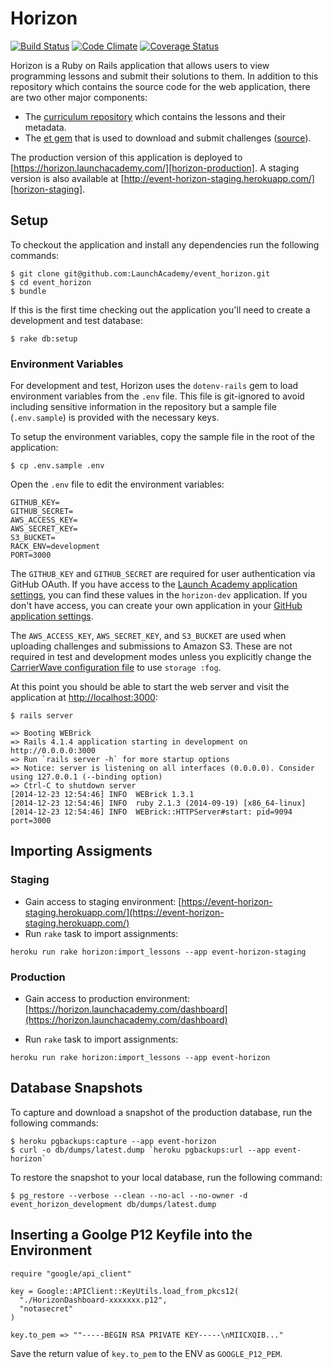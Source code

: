 # Horizon

[![Build Status](https://travis-ci.org/LaunchAcademy/event_horizon.svg?branch=master)](https://travis-ci.org/LaunchAcademy/event_horizon) [![Code Climate](https://codeclimate.com/github/LaunchAcademy/event_horizon.png)](https://codeclimate.com/github/LaunchAcademy/event_horizon) [![Coverage Status](https://coveralls.io/repos/LaunchAcademy/event_horizon/badge.png)](https://coveralls.io/r/LaunchAcademy/event_horizon)

Horizon is a Ruby on Rails application that allows users to view programming lessons and submit their solutions to them. In addition to this repository which contains the source code for the web application, there are two other major components:

* The [curriculum repository][curriculum-repo] which contains the lessons and their metadata.
* The [et gem][et-gem] that is used to download and submit challenges ([source][et-repo]).

The production version of this application is deployed to [https://horizon.launchacademy.com/][horizon-production]. A staging version is also available at [http://event-horizon-staging.herokuapp.com/][horizon-staging].

## Setup

To checkout the application and install any dependencies run the following commands:

```no-highlight
$ git clone git@github.com:LaunchAcademy/event_horizon.git
$ cd event_horizon
$ bundle
```

If this is the first time checking out the application you'll need to create a development and test database:

```no-highlight
$ rake db:setup
```

### Environment Variables

For development and test, Horizon uses the `dotenv-rails` gem to load environment variables from the `.env` file. This file is git-ignored to avoid including sensitive information in the repository but a sample file (`.env.sample`) is provided with the necessary keys.

To setup the environment variables, copy the sample file in the root of the application:

```no-highlight
$ cp .env.sample .env
```

Open the `.env` file to edit the environment variables:

```no-highlight
GITHUB_KEY=
GITHUB_SECRET=
AWS_ACCESS_KEY=
AWS_SECRET_KEY=
S3_BUCKET=
RACK_ENV=development
PORT=3000
```

The `GITHUB_KEY` and `GITHUB_SECRET` are required for user authentication via GitHub OAuth. If you have access to the [Launch Academy application settings][launch-github-apps], you can find these values in the `horizon-dev` application. If you don't have access, you can create your own application in your [GitHub application settings][personal-github-apps].

The `AWS_ACCESS_KEY`, `AWS_SECRET_KEY`, and `S3_BUCKET` are used when uploading challenges and submissions to Amazon S3. These are not required in test and development modes unless you explicitly change the [CarrierWave configuration file][carrierwave-config] to use `storage :fog`.

At this point you should be able to start the web server and visit the application at [http://localhost:3000][localhost]:

```no-highlight
$ rails server

=> Booting WEBrick
=> Rails 4.1.4 application starting in development on http://0.0.0.0:3000
=> Run `rails server -h` for more startup options
=> Notice: server is listening on all interfaces (0.0.0.0). Consider using 127.0.0.1 (--binding option)
=> Ctrl-C to shutdown server
[2014-12-23 12:54:46] INFO  WEBrick 1.3.1
[2014-12-23 12:54:46] INFO  ruby 2.1.3 (2014-09-19) [x86_64-linux]
[2014-12-23 12:54:46] INFO  WEBrick::HTTPServer#start: pid=9094 port=3000
```

## Importing Assigments

### Staging
- Gain access to staging environment:  [https://event-horizon-staging.herokuapp.com/](https://event-horizon-staging.herokuapp.com/)
- Run `rake` task to import assignments:
```no-highlight
heroku run rake horizon:import_lessons --app event-horizon-staging
```

### Production
- Gain access to production environment: [https://horizon.launchacademy.com/dashboard](https://horizon.launchacademy.com/dashboard)

* Run `rake` task to import assignments:
```no-highlight
heroku run rake horizon:import_lessons --app event-horizon
```

## Database Snapshots

To capture and download a snapshot of the production database, run the following commands:

```no-highlight
$ heroku pgbackups:capture --app event-horizon
$ curl -o db/dumps/latest.dump `heroku pgbackups:url --app event-horizon`
```

To restore the snapshot to your local database, run the following command:

```no-highlight
$ pg_restore --verbose --clean --no-acl --no-owner -d event_horizon_development db/dumps/latest.dump
```

[horizon-production]: https://horizon.launchacademy.com/
[horizon-staging]: http://event-horizon-staging.herokuapp.com/
[curriculum-repo]: https://github.com/LaunchAcademy/curriculum
[et-gem]: http://rubygems.org/gems/et
[et-repo]: https://github.com/LaunchAcademy/extraterrestrial
[launch-github-apps]: https://github.com/organizations/LaunchAcademy/settings/applications
[personal-github-apps]: https://github.com/settings/applications
[carrierwave-config]: https://github.com/LaunchAcademy/event_horizon/blob/master/config/initializers/carrierwave.rb
[localhost]: http://localhost:3000

## Inserting a Goolge P12 Keyfile into the Environment
```
require "google/api_client"

key = Google::APIClient::KeyUtils.load_from_pkcs12(
  "./HorizonDashboard-xxxxxxx.p12",
  "notasecret"
)

key.to_pem => ""-----BEGIN RSA PRIVATE KEY-----\nMIICXQIB..."
```

Save the return value of `key.to_pem` to the ENV as `GOOGLE_P12_PEM`.
